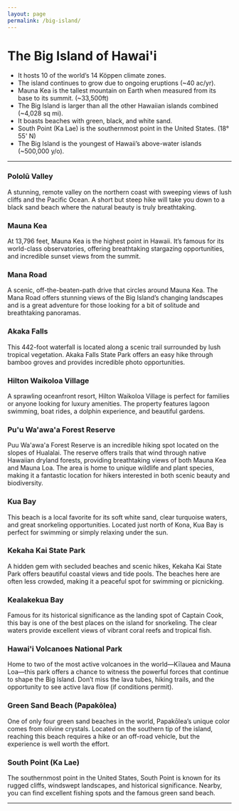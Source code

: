 ```yaml
---
layout: page
permalink: /big-island/
---
```


# The Big Island of Hawai'i

- It hosts 10 of the world’s 14 Köppen climate zones.
- The island continues to grow due to ongoing eruptions (~40 ac/yr).
- Mauna Kea is the tallest mountain on Earth when measured from its base to its summit. (~33,500ft)
- The Big Island is larger than all the other Hawaiian islands combined (~4,028 sq mi).
- It boasts beaches with green, black, and white sand.
- South Point (Ka Lae) is the southernmost point in the United States. (18° 55' N)
- The Big Island is the youngest of Hawaii’s above-water islands (~500,000 y/o).

___

### Pololū Valley
A stunning, remote valley on the northern coast with sweeping views of lush cliffs and the Pacific Ocean. A short but steep hike will take you down to a black sand beach where the natural beauty is truly breathtaking.

### Mauna Kea
At 13,796 feet, Mauna Kea is the highest point in Hawaii. It’s famous for its world-class observatories, offering breathtaking stargazing opportunities, and incredible sunset views from the summit.

### Mana Road
A scenic, off-the-beaten-path drive that circles around Mauna Kea. The Mana Road offers stunning views of the Big Island’s changing landscapes and is a great adventure for those looking for a bit of solitude and breathtaking panoramas.

### Akaka Falls
This 442-foot waterfall is located along a scenic trail surrounded by lush tropical vegetation. Akaka Falls State Park offers an easy hike through bamboo groves and provides incredible photo opportunities.

### Hilton Waikoloa Village
A sprawling oceanfront resort, Hilton Waikoloa Village is perfect for families or anyone looking for luxury amenities. The property features lagoon swimming, boat rides, a dolphin experience, and beautiful gardens.

### Pu'u Wa'awa'a Forest Reserve
Puu Wa'awa'a Forest Reserve is an incredible hiking spot located on the slopes of Hualalai. The reserve offers trails that wind through native Hawaiian dryland forests, providing breathtaking views of both Mauna Kea and Mauna Loa. The area is home to unique wildlife and plant species, making it a fantastic location for hikers interested in both scenic beauty and biodiversity.

### Kua Bay
This beach is a local favorite for its soft white sand, clear turquoise waters, and great snorkeling opportunities. Located just north of Kona, Kua Bay is perfect for swimming or simply relaxing under the sun.

### Kekaha Kai State Park
A hidden gem with secluded beaches and scenic hikes, Kekaha Kai State Park offers beautiful coastal views and tide pools. The beaches here are often less crowded, making it a peaceful spot for swimming or picnicking.

### Kealakekua Bay
Famous for its historical significance as the landing spot of Captain Cook, this bay is one of the best places on the island for snorkeling. The clear waters provide excellent views of vibrant coral reefs and tropical fish.

### Hawai'i Volcanoes National Park
Home to two of the most active volcanoes in the world—Kīlauea and Mauna Loa—this park offers a chance to witness the powerful forces that continue to shape the Big Island. Don’t miss the lava tubes, hiking trails, and the opportunity to see active lava flow (if conditions permit).

### Green Sand Beach (Papakōlea)
One of only four green sand beaches in the world, Papakōlea’s unique color comes from olivine crystals. Located on the southern tip of the island, reaching this beach requires a hike or an off-road vehicle, but the experience is well worth the effort.

### South Point (Ka Lae)
The southernmost point in the United States, South Point is known for its rugged cliffs, windswept landscapes, and historical significance. Nearby, you can find excellent fishing spots and the famous green sand beach.

___
